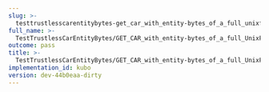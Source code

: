 ```yaml
---
slug: >-
  testtrustlesscarentitybytes-get_car_with_entity-bytes_of_a_full_unixfs_file_(format-car)-header_content-type
full_name: >-
  TestTrustlessCarEntityBytes/GET_CAR_with_entity-bytes_of_a_full_UnixFS_file_(format=car)/Header_Content-Type
outcome: pass
title: >-
  TestTrustlessCarEntityBytes/GET_CAR_with_entity-bytes_of_a_full_UnixFS_file_(format=car)/Header_Content-Type
implementation_id: kubo
version: dev-44b0eaa-dirty
---
```


